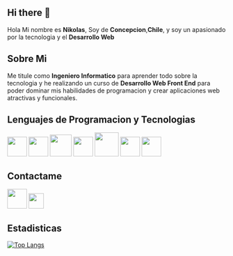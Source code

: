 ## Hi there 👋
Hola Mi nombre es **Nikolas**, Soy de **Concepcion**,**Chile**, y soy un apasionado por la 
tecnologia y el **Desarrollo Web**

## Sobre Mi
Me titule como **Ingeniero Informatico** para aprender todo sobre la tecnologia y he realizando un curso de **Desarrollo Web Front End** para poder dominar mis habilidades de 
programacion y crear aplicaciones web atractivas y funcionales.

## Lenguajes de Programacion y Tecnologias
<a href="https://developer.mozilla.org/en-US/docs/Glossary/HTML5"><img src="https://cdn-icons-png.flaticon.com/512/732/732212.png" width="45px"></a>
<a href="https://developer.mozilla.org/en-US/docs/Web/CSS"><img src="https://upload.wikimedia.org/wikipedia/commons/thumb/6/62/CSS3_logo.svg/2048px-CSS3_logo.svg.png" width="45px"></a>
<a href="https://developer.mozilla.org/en-US/docs/Web/JavaScript"><img src="https://img.icons8.com/color/512/javascript.png" width="50px"></a>
<a href="https://vuejs.org/guide/introduction"><img src="https://upload.wikimedia.org/wikipedia/commons/f/f1/Vue.png" width="45px"></a>
<a href="https://getbootstrap.com/docs/5.3/getting-started/introduction/"><img src="https://upload.wikimedia.org/wikipedia/commons/thumb/b/b2/Bootstrap_logo.svg/2560px-Bootstrap_logo.svg.png" width="55px"></a>
<a href="https://sass-lang.com/documentation/"><img src="https://cdn-icons-png.flaticon.com/512/5968/5968358.png" width="45px"></a>
<a href="https://firebase.google.com/docs/guides?hl=es-419"><img src="https://brandeps.com/logo-download/F/Firebase-logo-02.png" width="45px"></a>

## Contactame 
<a href="https://mail.google.com/mail/u/0/?fs=1&tf=cm&source=mailto&to=ncorantehuenchuman@gmail.com" style="display: inline-block; margin: 0; padding: 0">
<img src="https://cdn.worldvectorlogo.com/logos/gmail-icon.svg" width="45px">
</a>
<a href="https://www.linkedin.com/in/nicolas-corante/" style="display: inline-block; background-color: #0000; border-radius: 5px;">
    <img src="https://upload.wikimedia.org/wikipedia/commons/c/ca/LinkedIn_logo_initials.png" width= 35px>
</a>

## Estadisticas
[![Top Langs](https://github-readme-stats.vercel.app/api/top-langs/?username=NikoAlexis1&layout=compact&theme=transparent)](https://github.com/NikoAlexis1/github-readme-stats)
